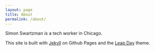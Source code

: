 ```yaml
---
layout: page
title: About
permalink: /about/
---
```


Simon Swartzman is a tech worker in Chicago.

This site is built with [Jekyll](http://jekyllrb.com/) on Github Pages and the [Leap Day](https://github.com/pages-themes/leap-day) theme.
